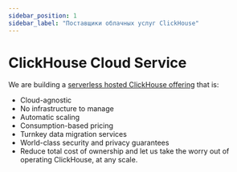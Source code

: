 ```yaml
---
sidebar_position: 1
sidebar_label: "Поставщики облачных услуг ClickHouse"
---
```


# ClickHouse Cloud Service 

We are building a [serverless hosted ClickHouse offering](https://clickhouse.com/cloud/) that is:
- Cloud-agnostic
- No infrastructure to manage
- Automatic scaling
- Consumption-based pricing
- Turnkey data migration services
- World-class security and privacy guarantees
- Reduce total cost of ownership and let us take the worry out of operating ClickHouse, at any scale.